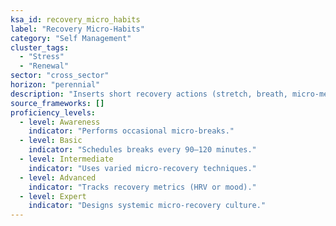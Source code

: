```yaml
---
ksa_id: recovery_micro_habits
label: "Recovery Micro‑Habits"
category: "Self Management"
cluster_tags:
  - "Stress"
  - "Renewal"
sector: "cross_sector"
horizon: "perennial"
description: "Inserts short recovery actions (stretch, breath, micro‑meditation) throughout the day."
source_frameworks: []
proficiency_levels:
  - level: Awareness
    indicator: "Performs occasional micro‑breaks."
  - level: Basic
    indicator: "Schedules breaks every 90–120 minutes."
  - level: Intermediate
    indicator: "Uses varied micro‑recovery techniques."
  - level: Advanced
    indicator: "Tracks recovery metrics (HRV or mood)."
  - level: Expert
    indicator: "Designs systemic micro‑recovery culture."
---
```


